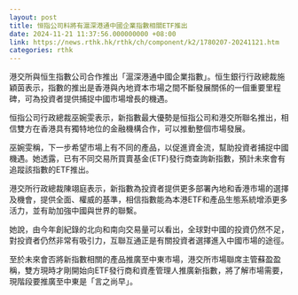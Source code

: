 ```yaml
---
layout: post
title: 恒指公司料將有滬深港通中國企業指數相關ETF推出
date: 2024-11-21 11:37:56.000000000 +08:00
link: https://news.rthk.hk/rthk/ch/component/k2/1780207-20241121.htm
categories: rthk
---
```


港交所與恒生指數公司合作推出「滬深港通中國企業指數」。恒生銀行行政總裁施穎茵表示，指數的推出是香港與內地資本市場之間不斷發展關係的一個重要里程碑，可為投資者提供捕捉中國市場增長的機遇。

恒指公司行政總裁巫婉雯表示，新指數最大優勢是恒指公司和港交所聯名推出，相信雙方在香港具有獨特地位的金融機構合作，可以推動整個市場發展。

巫婉雯稱，下一步希望市場上有不同的產品，以促進資金流，幫助投資者捕捉中國機遇。她透露，已有不同交易所買賣基金(ETF)發行商查詢新指數，預計未來會有追蹤該指數的ETF推出。

港交所行政總裁陳翊庭表示，新指數為投資者提供更多部署內地和香港市場的選擇及機會，提供全面、權威的基準，相信指數能為本港ETF和產品生態系統增添更多活力，並有助加強中國與世界的聯繫。

她說，由今年創紀錄的北向和南向交易量可以看出，全球對中國的投資仍然不足，對投資者仍然非常有吸引力，互聯互通正是有關投資者選擇進入中國市場的途徑。

至於未來會否將新指數相關的產品推廣至中東市場，港交所市場聯席主管蘇盈盈稱，雙方現時才剛開始向ETF發行商和資產管理人推廣新指數，將了解市場需要，現階段要推廣至中東是「言之尚早」。
